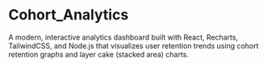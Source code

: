 # Cohort_Analytics
A modern, interactive analytics dashboard built with React, Recharts, TailwindCSS, and Node.js that visualizes user retention trends using cohort retention graphs and layer cake (stacked area) charts.
